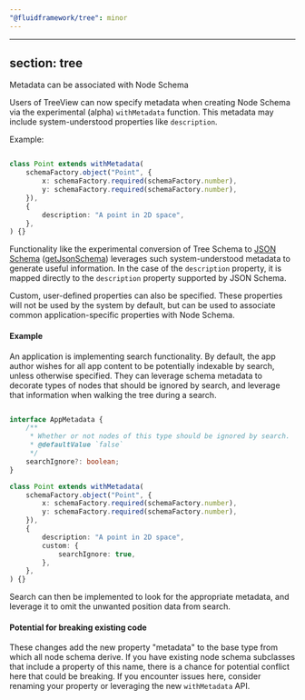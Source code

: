 ```yaml
---
"@fluidframework/tree": minor
---
```

---
section: tree
---

Metadata can be associated with Node Schema

Users of TreeView can now specify metadata when creating Node Schema via the experimental (alpha) `withMetadata` function.
This metadata may include system-understood properties like `description`.

Example:

```typescript

class Point extends withMetadata(
	schemaFactory.object("Point", {
		x: schemaFactory.required(schemaFactory.number),
		y: schemaFactory.required(schemaFactory.number),
	}),
	{
		description: "A point in 2D space",
	},
) {}

```

Functionality like the experimental conversion of Tree Schema to [JSON Schema](https://json-schema.org/) ([getJsonSchema](https://github.com/microsoft/FluidFramework/releases/tag/client_v2.4.0#user-content-metadata-can-now-be-associated-with-field-schema-22564)) leverages such system-understood metadata to generate useful information.
In the case of the `description` property, it is mapped directly to the `description` property supported by JSON Schema.

Custom, user-defined properties can also be specified.
These properties will not be used by the system by default, but can be used to associate common application-specific properties with Node Schema.

#### Example

An application is implementing search functionality.
By default, the app author wishes for all app content to be potentially indexable by search, unless otherwise specified.
They can leverage schema metadata to decorate types of nodes that should be ignored by search, and leverage that information when walking the tree during a search.

```typescript

interface AppMetadata {
	/**
	 * Whether or not nodes of this type should be ignored by search.
	 * @defaultValue `false`
	 */
	searchIgnore?: boolean;
}

class Point extends withMetadata(
	schemaFactory.object("Point", {
		x: schemaFactory.required(schemaFactory.number),
		y: schemaFactory.required(schemaFactory.number),
	}),
	{
		description: "A point in 2D space",
		custom: {
			searchIgnore: true,
		},
	},
) {}

```

Search can then be implemented to look for the appropriate metadata, and leverage it to omit the unwanted position data from search.

#### Potential for breaking existing code

These changes add the new property "metadata" to the base type from which all node schema derive.
If you have existing node schema subclasses that include a property of this name, there is a chance for potential conflict here that could be breaking.
If you encounter issues here, consider renaming your property or leveraging the new `withMetadata` API.
